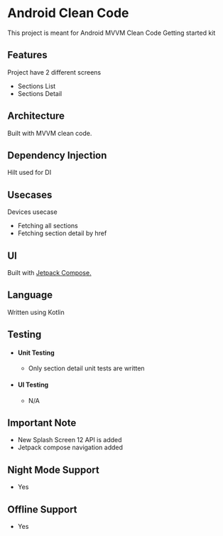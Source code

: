 # Android Clean Code 
This project is meant for Android MVVM Clean Code Getting started kit

## Features
Project have 2 different screens
- Sections List
- Sections Detail

## Architecture
Built with MVVM clean code.

## Dependency Injection
Hilt used for DI

## Usecases
Devices usecase
- Fetching all sections
- Fetching section detail by href

## UI 
Built with [Jetpack Compose.](https://developer.android.com/jetpack/compose)

## Language
Written using Kotlin

## Testing
- #### Unit Testing
  - Only section detail unit tests are written
- #### UI Testing
  - N/A

## Important Note
- New Splash Screen 12 API is added 
- Jetpack compose navigation added

## Night Mode Support
- Yes 
 
## Offline Support
- Yes 

